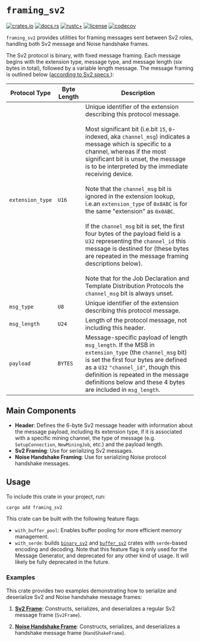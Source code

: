 # `framing_sv2`

[![crates.io](https://img.shields.io/crates/v/framing_sv2.svg)](https://crates.io/crates/framing_sv2)
[![docs.rs](https://docs.rs/framing_sv2/badge.svg)](https://docs.rs/framing_sv2)
[![rustc+](https://img.shields.io/badge/rustc-1.75.0%2B-lightgrey.svg)](https://blog.rust-lang.org/2023/12/28/Rust-1.75.0.html)
[![license](https://img.shields.io/badge/license-MIT%2FApache--2.0-blue.svg)](https://github.com/stratum-mining/stratum/blob/main/LICENSE.md)
[![codecov](https://codecov.io/gh/stratum-mining/stratum/branch/main/graph/badge.svg?flag=framing_sv2-coverage)](https://codecov.io/gh/stratum-mining/stratum)

`framing_sv2` provides utilities for framing messages sent between Sv2 roles, handling both Sv2
message and Noise handshake frames.

The Sv2 protocol is binary, with fixed message framing. Each message begins with the extension
type, message type, and message length (six bytes in total), followed by a variable length
message. The message framing is outlined below ([according to Sv2 specs
](https://github.com/stratum-mining/sv2-spec/blob/main/03-Protocol-Overview.md#32-framing)):

| Protocol Type  | Byte Length | Description |
|----------------|-------------|-------------|
| `extension_type` | `U16` | Unique identifier of the extension describing this protocol message. <br><br> Most significant bit (i.e.bit `15`, `0`-indexed, aka `channel_msg`) indicates a message which is specific to a channel, whereas if the most significant bit is unset, the message is to be interpreted by the immediate receiving device. <br><br> Note that the `channel_msg` bit is ignored in the extension lookup, i.e.an `extension_type` of `0x8ABC` is for the same "extension" as `0x0ABC`. <br><br> If the `channel_msg` bit is set, the first four bytes of the payload field is a `U32` representing the `channel_id` this message is destined for (these bytes are repeated in the message framing descriptions below). <br><br> Note that for the Job Declaration and Template Distribution Protocols the `channel_msg` bit is always unset. |
| `msg_type` | `U8` | Unique identifier of the extension describing this protocol message. |
| `msg_length` | `U24` | Length of the protocol message, not including this header. |
| `payload` | `BYTES` | Message-specific payload of length `msg_length`. If the MSB in `extension_type` (the `channel_msg` bit) is set the first four bytes are defined as a `U32` `"channel_id"`, though this definition is repeated in the message definitions below and these 4 bytes are included in `msg_length`. |

## Main Components

- **Header**: Defines the 6-byte Sv2 message header with information about the message payload,
  including its extension type, if it is associated with a specific mining channel, the type of
  message (e.g. `SetupConnection`, `NewMiningJob`, etc.) and the payload length.
- **Sv2 Framing**: Use for serializing Sv2 messages.
- **Noise Handshake Framing**: Use for serializing Noise protocol handshake messages.

## Usage

To include this crate in your project, run:

```bash
cargo add framing_sv2
```

This crate can be built with the following feature flags:

- `with_buffer_pool`: Enables buffer pooling for more efficient memory management.
- `with_serde`: builds [`binary_sv2`](https://crates.io/crates/binary_sv2) and
  [`buffer_sv2`](https://crates.io/crates/buffer_sv2) crates with `serde`-based encoding and
  decoding. Note that this feature flag is only used for the Message Generator, and deprecated
  for any other kind of usage. It will likely be fully deprecated in the future.

### Examples

This crate provides two examples demonstrating how to serialize and deserialize Sv2 and Noise
handshake message frames:

1. **[Sv2 Frame](https://github.com/stratum-mining/stratum/blob/main/protocols/v2/framing-sv2/examples/sv2_frame.rs)**:
    Constructs, serializes, and deserializes a regular Sv2 message frame (`Sv2Frame`).

2. **[Noise Handshake Frame](https://github.com/stratum-mining/stratum/blob/main/protocols/v2/framing-sv2/examples/handshake_frame.rs)**:
   Constructs, serializes, and deserializes a handshake message frame (`HandShakeFrame`).
